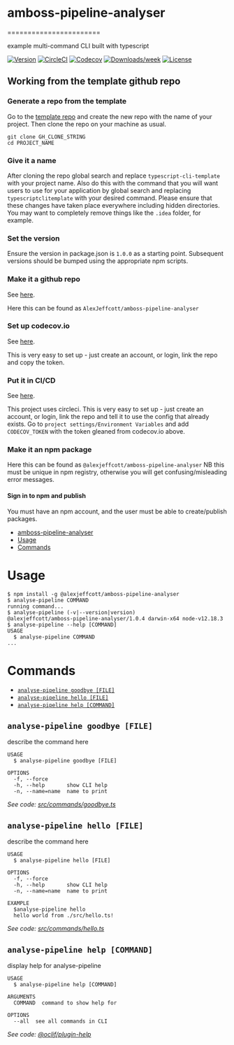 # amboss-pipeline-analyser
=======================

example multi-command CLI built with typescript

[![Version](https://img.shields.io/npm/v/@oclif/example-multi-ts.svg)](https://npmjs.org/package/@alexjeffcott/amboss-pipeline-analyser)
[![CircleCI](https://circleci.com/gh/AlexJeffcott/amboss-pipeline-analyser/tree/master.svg?style=shield)](https://circleci.com/gh/AlexJeffcott/amboss-pipeline-analyser/tree/master)
[![Codecov](https://codecov.io/gh/alexjeffcott/amboss-pipeline-analyser/branch/master/graph/badge.svg)](https://codecov.io/gh/alexjeffcott/amboss-pipeline-analyser)
[![Downloads/week](https://img.shields.io/npm/dw/@alexjeffcott/amboss-pipeline-analyser.svg)](https://npmjs.org/package/@alexjeffcott/amboss-pipeline-analyser)
[![License](https://img.shields.io/npm/l/@alexjeffcott/amboss-pipeline-analyser.svg)](https://github.com/alexjeffcott/amboss-pipeline-analyser/blob/master/package.json)

## Working from the template github repo
### Generate a repo from the template
Go to the [template repo](https://github.com/AlexJeffcott/typescript-cli-template) and create the new repo with the name of your project.
Then clone the repo on your machine as usual.
```
git clone GH_CLONE_STRING
cd PROJECT_NAME
```

### Give it a name
After cloning the repo global search and replace `typescript-cli-template` with your project name.
Also do this with the command that you will want users to use for your application by global search and replacing `typescriptclitemplate` with your desired command.
Please ensure that these changes have taken place everywhere including hidden directories. You may want to completely remove things like the `.idea` folder, for example.

### Set the version
Ensure the version in package.json is `1.0.0` as a starting point. 
Subsequent versions should be bumped using the appropriate npm scripts.

### Make it a github repo
See [here](https://github.com/AlexJeffcott/amboss-pipeline-analyser).

Here this can be found as `AlexJeffcott/amboss-pipeline-analyser`

### Set up codecov.io
See [here](https://codecov.io/gh/AlexJeffcott/amboss-pipeline-analyser).

This is very easy to set up - just create an account, or login, link the repo and copy the token.

### Put it in CI/CD
See [here](https://app.circleci.com/pipelines/github/AlexJeffcott/amboss-pipeline-analyser).

This project uses circleci. This is very easy to set up - just create an account, or login, link the repo and tell it to use the config that already exists.
Go to `project settings/Environment Variables` and add `CODECOV_TOKEN` with the token gleaned from codecov.io above.

### Make it an npm package
Here this can be found as `@alexjeffcott/amboss-pipeline-analyser`
NB this must be unique in npm registry, otherwise you will get confusing/misleading error messages.

#### Sign in to npm and publish
You must have an npm account, and the user must be able to create/publish packages.

<!-- toc -->
* [amboss-pipeline-analyser](#amboss-pipeline-analyser)
* [Usage](#usage)
* [Commands](#commands)
<!-- tocstop -->
# Usage
<!-- usage -->
```sh-session
$ npm install -g @alexjeffcott/amboss-pipeline-analyser
$ analyse-pipeline COMMAND
running command...
$ analyse-pipeline (-v|--version|version)
@alexjeffcott/amboss-pipeline-analyser/1.0.4 darwin-x64 node-v12.18.3
$ analyse-pipeline --help [COMMAND]
USAGE
  $ analyse-pipeline COMMAND
...
```
<!-- usagestop -->
# Commands
<!-- commands -->
* [`analyse-pipeline goodbye [FILE]`](#analyse-pipeline-goodbye-file)
* [`analyse-pipeline hello [FILE]`](#analyse-pipeline-hello-file)
* [`analyse-pipeline help [COMMAND]`](#analyse-pipeline-help-command)

## `analyse-pipeline goodbye [FILE]`

describe the command here

```
USAGE
  $ analyse-pipeline goodbye [FILE]

OPTIONS
  -f, --force
  -h, --help       show CLI help
  -n, --name=name  name to print
```

_See code: [src/commands/goodbye.ts](https://github.com/AlexJeffcott/amboss-pipeline-analyser/blob/v1.0.4/src/commands/goodbye.ts)_

## `analyse-pipeline hello [FILE]`

describe the command here

```
USAGE
  $ analyse-pipeline hello [FILE]

OPTIONS
  -f, --force
  -h, --help       show CLI help
  -n, --name=name  name to print

EXAMPLE
  $analyse-pipeline hello
  hello world from ./src/hello.ts!
```

_See code: [src/commands/hello.ts](https://github.com/AlexJeffcott/amboss-pipeline-analyser/blob/v1.0.4/src/commands/hello.ts)_

## `analyse-pipeline help [COMMAND]`

display help for analyse-pipeline

```
USAGE
  $ analyse-pipeline help [COMMAND]

ARGUMENTS
  COMMAND  command to show help for

OPTIONS
  --all  see all commands in CLI
```

_See code: [@oclif/plugin-help](https://github.com/oclif/plugin-help/blob/v3.2.0/src/commands/help.ts)_
<!-- commandsstop -->
